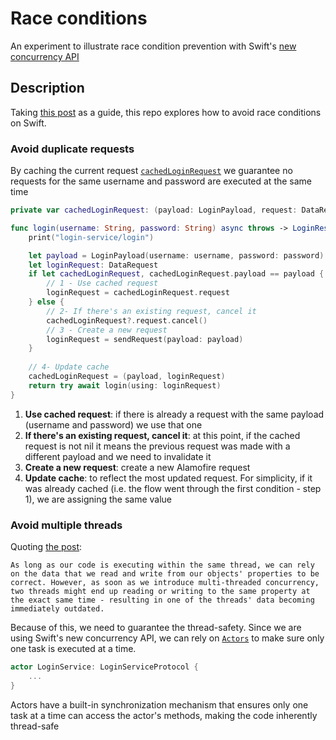 # Race conditions

An experiment to illustrate race condition prevention with Swift's [new concurrency API](https://docs.swift.org/swift-book/documentation/the-swift-programming-language/concurrency/)

## Description

Taking [this post](https://www.swiftbysundell.com/articles/avoiding-race-conditions-in-swift/) as a guide, this repo explores how to avoid race conditions on Swift. 

### Avoid duplicate requests
By caching the current request [`cachedLoginRequest`](https://github.com/AdrianaPineda/labs/blob/main/race-conditions/RaceConditions/RaceConditions/Login/LoginService.swift#L35) we guarantee no requests for the same username and password are executed at the same time

```swift
private var cachedLoginRequest: (payload: LoginPayload, request: DataRequest)?

func login(username: String, password: String) async throws -> LoginResponse {
    print("login-service/login")

    let payload = LoginPayload(username: username, password: password)
    let loginRequest: DataRequest
    if let cachedLoginRequest, cachedLoginRequest.payload == payload {
        // 1 - Use cached request
        loginRequest = cachedLoginRequest.request
    } else {
        // 2- If there's an existing request, cancel it
        cachedLoginRequest?.request.cancel()
        // 3 - Create a new request
        loginRequest = sendRequest(payload: payload)
    }
    
    // 4- Update cache
    cachedLoginRequest = (payload, loginRequest)
    return try await login(using: loginRequest)
}
```

1. **Use cached request**: if there is already a request with the same payload (username and password) we use that one
1. **If there's an existing request, cancel it**: at this point, if the cached request is not nil it means the previous request was made with a different payload and we need to invalidate it
1. **Create a new request**: create a new Alamofire request
1. **Update cache**: to reflect the most updated request. For simplicity, if it was already cached (i.e. the flow went through the first condition - step 1), we are assigning the same value

### Avoid multiple threads

Quoting [the post](https://www.swiftbysundell.com/articles/avoiding-race-conditions-in-swift/#thread-safety):
```
As long as our code is executing within the same thread, we can rely on the data that we read and write from our objects' properties to be correct. However, as soon as we introduce multi-threaded concurrency, two threads might end up reading or writing to the same property at the exact same time - resulting in one of the threads' data becoming immediately outdated.
```

Because of this, we need to guarantee the thread-safety. Since we are using Swift's new concurrency API, we can rely on [`Actors`](https://medium.com/@gauravborole/swift-actor-new-concurrency-feature-2af6fc5d9ed4) to make sure only one task is executed at a time. 

```swift
actor LoginService: LoginServiceProtocol {
    ...
}
```

Actors have a built-in synchronization mechanism that ensures only one task at a time can access the actor's methods, making the code inherently thread-safe